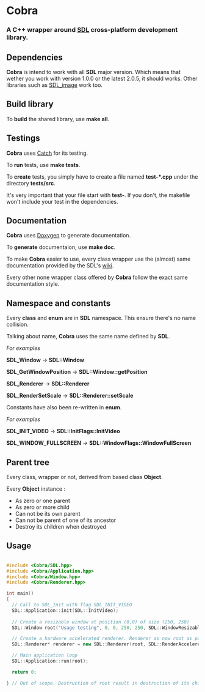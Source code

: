 #  Cobra

### A **C++** wrapper around [SDL](https://www.libsdl.org/) cross-platform development library.


## Dependencies
**Cobra** is intend to work with all **SDL** major version. Which means that wether you
work with version 1.0.0 or the latest 2.0.5, it should works.
Other libraries such as [SDL_image](https://www.libsdl.org/projects/SDL_image/) work too.

## Build library
To **build** the shared library, use **make all**.

## Testings
 **Cobra** uses [Catch](https://github.com/philsquared/Catch) for its testing.

To **run** tests, use **make tests**.

To **create** tests, you simply have to create a file named **test-*.cpp** under the directory **tests/src**. 

It's very important that your file start with **test-**. If you don't, the makefile won't include
your test in the dependencies.


## Documentation

**Cobra** uses [Doxygen](http://www.stack.nl/~dimitri/doxygen/) to generate documentation.

To **generate** documentaion, use **make doc**.

To make **Cobra** easier to use, every class wrapper use the (almost) same 
documentation provided by the SDL's [wiki](https://wiki.libsdl.org/).

Every other none wrapper class offered by **Cobra** follow the exact same documentation style.

## Namespace and constants

Every **class** and **enum** are in **SDL** namespace. This ensure there's
no name collision. 

Talking about name, **Cobra** uses the same name defined by  **SDL**.

*For examples*

 **SDL_Window** -> **SDL::Window**
 
**SDL_GetWindowPosition** -> **SDL::Window::getPosition**

**SDL_Renderer** -> **SDL::Renderer**

**SDL_RenderSetScale** -> **SDL::Renderer::setScale**

Constants have also been re-written in **enum**.

*For examples*

**SDL_INIT_VIDEO** -> **SDL::InitFlags::InitVideo**

**SDL_WINDOW_FULLSCREEN** -> **SDL::WindowFlags::WindowFullScreen**


## Parent tree

Every class, wrapper or not, derived from based class **Object**. 

Every **Object** instance :

- As zero or one parent
- As zero or more child
- Can not be its own parent
- Can not be parent of one of its ancestor
- Destroy its children when destroyed



## Usage

~~~C++

#include <Cobra/SDL.hpp>
#include <Cobra/Application.hpp>
#include <Cobra/Window.hpp>
#include <Cobra/Renderer.hpp>

int main()
{
  // Call to SDL_Init with flag SDL_INIT_VIDEO
  SDL::Application::init(SDL::InitVideo);
  
  // Create a resizable window at position (0,0) of size (250, 250)
  SDL::Window root("Usage testing", 0, 0, 250, 250, SDL::WindowResizable);

  // Create a hardware accelerated renderer. Renderer as now root as parent.
  SDL::Renderer* renderer = new SDL::Renderer(root, SDL::RenderAccelerated);

  // Main application loop
  SDL::Application::run(root);

  return 0;

} // Out of scope. Destruction of root result in destruction of its child renderer.

~~~


